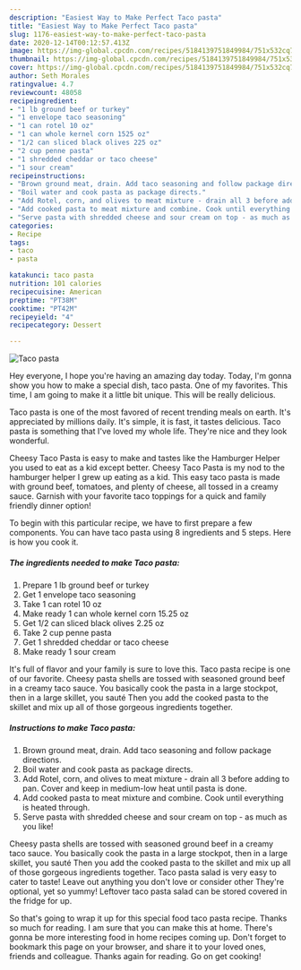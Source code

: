```yaml
---
description: "Easiest Way to Make Perfect Taco pasta"
title: "Easiest Way to Make Perfect Taco pasta"
slug: 1176-easiest-way-to-make-perfect-taco-pasta
date: 2020-12-14T00:12:57.413Z
image: https://img-global.cpcdn.com/recipes/5184139751849984/751x532cq70/taco-pasta-recipe-main-photo.jpg
thumbnail: https://img-global.cpcdn.com/recipes/5184139751849984/751x532cq70/taco-pasta-recipe-main-photo.jpg
cover: https://img-global.cpcdn.com/recipes/5184139751849984/751x532cq70/taco-pasta-recipe-main-photo.jpg
author: Seth Morales
ratingvalue: 4.7
reviewcount: 48058
recipeingredient:
- "1 lb ground beef or turkey"
- "1 envelope taco seasoning"
- "1 can rotel 10 oz"
- "1 can whole kernel corn 1525 oz"
- "1/2 can sliced black olives 225 oz"
- "2 cup penne pasta"
- "1 shredded cheddar or taco cheese"
- "1 sour cream"
recipeinstructions:
- "Brown ground meat, drain. Add taco seasoning and follow package directions."
- "Boil water and cook pasta as package directs."
- "Add Rotel, corn, and olives to meat mixture - drain all 3 before adding to pan. Cover and keep in medium-low heat until pasta is done."
- "Add cooked pasta to meat mixture and combine. Cook until everything is heated through."
- "Serve pasta with shredded cheese and sour cream on top - as much as you like!"
categories:
- Recipe
tags:
- taco
- pasta

katakunci: taco pasta 
nutrition: 101 calories
recipecuisine: American
preptime: "PT38M"
cooktime: "PT42M"
recipeyield: "4"
recipecategory: Dessert

---
```



![Taco pasta](https://img-global.cpcdn.com/recipes/5184139751849984/751x532cq70/taco-pasta-recipe-main-photo.jpg)

Hey everyone, I hope you're having an amazing day today. Today, I'm gonna show you how to make a special dish, taco pasta. One of my favorites. This time, I am going to make it a little bit unique. This will be really delicious.

Taco pasta is one of the most favored of recent trending meals on earth. It's appreciated by millions daily. It's simple, it is fast, it tastes delicious. Taco pasta is something that I've loved my whole life. They're nice and they look wonderful.

Cheesy Taco Pasta is easy to make and tastes like the Hamburger Helper you used to eat as a kid except better. Cheesy Taco Pasta is my nod to the hamburger helper I grew up eating as a kid. This easy taco pasta is made with ground beef, tomatoes, and plenty of cheese, all tossed in a creamy sauce. Garnish with your favorite taco toppings for a quick and family friendly dinner option!


To begin with this particular recipe, we have to first prepare a few components. You can have taco pasta using 8 ingredients and 5 steps. Here is how you cook it.

<!--inarticleads1-->

##### The ingredients needed to make Taco pasta:

1. Prepare 1 lb ground beef or turkey
1. Get 1 envelope taco seasoning
1. Take 1 can rotel 10 oz
1. Make ready 1 can whole kernel corn 15.25 oz
1. Get 1/2 can sliced black olives 2.25 oz
1. Take 2 cup penne pasta
1. Get 1 shredded cheddar or taco cheese
1. Make ready 1 sour cream


It&#39;s full of flavor and your family is sure to love this. Taco pasta recipe is one of our favorite. Cheesy pasta shells are tossed with seasoned ground beef in a creamy taco sauce. You basically cook the pasta in a large stockpot, then in a large skillet, you sauté Then you add the cooked pasta to the skillet and mix up all of those gorgeous ingredients together. 

<!--inarticleads2-->

##### Instructions to make Taco pasta:

1. Brown ground meat, drain. Add taco seasoning and follow package directions.
1. Boil water and cook pasta as package directs.
1. Add Rotel, corn, and olives to meat mixture - drain all 3 before adding to pan. Cover and keep in medium-low heat until pasta is done.
1. Add cooked pasta to meat mixture and combine. Cook until everything is heated through.
1. Serve pasta with shredded cheese and sour cream on top - as much as you like!


Cheesy pasta shells are tossed with seasoned ground beef in a creamy taco sauce. You basically cook the pasta in a large stockpot, then in a large skillet, you sauté Then you add the cooked pasta to the skillet and mix up all of those gorgeous ingredients together. Taco pasta salad is very easy to cater to taste! Leave out anything you don&#39;t love or consider other They&#39;re optional, yet so yummy! Leftover taco pasta salad can be stored covered in the fridge for up. 

So that's going to wrap it up for this special food taco pasta recipe. Thanks so much for reading. I am sure that you can make this at home. There's gonna be more interesting food in home recipes coming up. Don't forget to bookmark this page on your browser, and share it to your loved ones, friends and colleague. Thanks again for reading. Go on get cooking!
